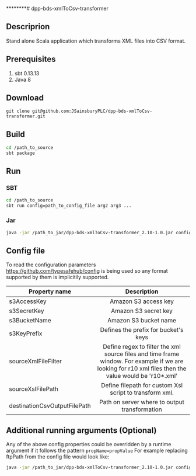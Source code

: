 ********# dpp-bds-xmlToCsv-transformer

## Descriprion
Stand alone Scala application which transforms XML files into CSV format.

## Prerequisites
1. sbt 0.13.13
2. Java 8

## Download
```
git clone git@github.com:JSainsburyPLC/dpp-bds-xmlToCsv-transformer.git
```

## Build
```bash
cd /path_to_source
sbt package
```

## Run


### SBT 
```bash
cd /path_to_source
sbt run config=path_to_config_file arg2 arg3 ...
```
### Jar
```bash
java -jar /path_to_jar/dpp-bds-xmlToCsv-transformer_2.10-1.0.jar config=path_to_config_file  arg2 arg3 ...
```

## Config file

To read the configuration parameters https://github.com/typesafehub/config is being used so any format supported by them is implicitily supported.

| Property name | Description   |
| ------------- |:-------------:|
| s3AccessKey   | Amazon S3 access key  |
| s3SecretKey   | Amazon S3 secret key |
| s3BucketName   | Amazon S3 bucket name |
| s3KeyPrefix   | Defines the prefix for bucket's keys |
| sourceXmlFileFilter   | Define regex to filter the xml source files and time frame window. For example if we are looking for r10 xml files then the value would be 'r10*.xml'|
| sourceXslFilePath  | Define filepath for custom Xsl script to transform xml. |
| destinationCsvOutputFilePath   | Path on server where to output transformation  |

## Additional running arguments (Optional)
Any of the above config properties could be overridden by a runtime argument if it follows the pattern ```propName=propValue```
For example replacing ftpPath from the config file would look like:
```bash
java -jar /path_to_jar/dpp-bds-xmlToCsv-transformer_2.10-1.0.jar config=path_to_config_file
```
